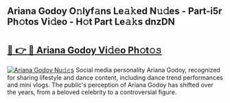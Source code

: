 ## Ariana Godoy O𝚗lyf𝚊ns Le𝚊𝚔ed N𝚞𝚍es - Part-i5r Ph𝚘tos Vi𝚍eo - H𝚘t Part Le𝚊𝚔s dnzDN

# <h2><a href="http://hf0hgx3.feru.top/?c=Ariana+Godoy">🔗 👉 🔴 Ariana Godoy Vi𝚍𝚎o Ph𝚘t𝚘𝚜</a></h2>

[![Ariana Godoy Nu𝚍𝚎s](https://i.imgur.com/0TWrTi3.gif)](http://hf0hgx3.feru.top/?c=Ariana+Godoy)
Social media personality Ariana Godoy, recognized for sharing lifestyle and dance content, including dance trend performances and mini vlogs. The public's perception of Ariana Godoy has shifted over the years, from a beloved celebrity to a controversial figure. 
